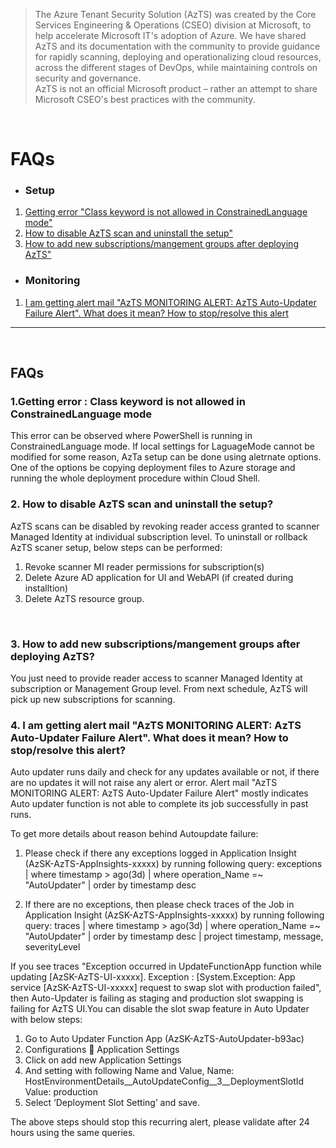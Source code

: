 > The Azure Tenant Security Solution (AzTS) was created by the Core Services Engineering & Operations (CSEO) division at Microsoft, to help accelerate Microsoft IT's adoption of Azure. We have shared AzTS and its documentation with the community to provide guidance for rapidly scanning, deploying and operationalizing cloud resources, across the different stages of DevOps, while maintaining controls on security and governance.
<br>AzTS is not an official Microsoft product – rather an attempt to share Microsoft CSEO's best practices with the community.

</br>

# FAQs

- ### Setup
 1. [Getting error "Class keyword is not allowed in ConstrainedLanguage mode"](../00a-Setup/Readme.md#should-i-run-powershell-ise-as-administrator-or-regular-user)
 2. [How to disable AzTS scan and uninstall the setup"](#how-to-disable-azts-scan-and-uninstall-the-setup? )
3. [How to add new subscriptions/mangement groups after deploying AzTS"](../00a-Setup/Readme.md#should-i-run-powershell-ise-as-administrator-or-regular-user)

- ### Monitoring
 1. [I am getting alert mail "AzTS MONITORING ALERT: AzTS Auto-Updater Failure Alert". What does it mean? How to stop/resolve this alert]()



--------------------------------------------------
</br>

## <b>FAQs </b>

 ### 1.<b>Getting error : Class keyword is not allowed in ConstrainedLanguage mode </b>
This error can be observed where PowerShell is running in ConstrainedLanguage mode. If local settings for LaguageMode cannot be modified for some reason, AzTa setup can be done using aletrnate options. One of the options be copying deployment files to Azure storage and running the whole deployment procedure within Cloud Shell. 

### 2. <b>How to disable AzTS scan and uninstall the setup? </b>
AzTS scans can be disabled by revoking reader access granted to scanner Managed Identity at individual subscription level.
To uninstall or rollback AzTS scaner setup, below steps can be performed:
  1. Revoke scanner MI reader permissions for subscription(s) 
  2. Delete Azure AD application for UI and WebAPI (if created during installtion)
  3. Delete AzTS resource group. 
</br>

### 3. <b>How to add new subscriptions/mangement groups after deploying AzTS? </b>
You just need to provide reader access to scanner Managed Identity at subscription or Management Group level. From next schedule, AzTS will pick up new subscriptions for scanning. 

### 4. <b>I am getting alert mail "AzTS MONITORING ALERT: AzTS Auto-Updater Failure Alert". What does it mean? How to stop/resolve this alert? 
</b>
Auto updater runs daily and check for any updates available or not, if there are no updates it will not raise any alert or error. Alert mail "AzTS MONITORING ALERT: AzTS Auto-Updater Failure Alert" mostly indicates Auto updater function is not able to complete its job successfully in past runs.

To get more details about reason behind Autoupdate failure:
1.	Please check  if there any exceptions logged in Application Insight (AzSK-AzTS-AppInsights-xxxxx) by running following query:
exceptions
| where timestamp > ago(3d)
| where operation_Name =~ "AutoUpdater"
| order by timestamp desc
 
2.	If there are no exceptions, then please check  traces of the Job in Application Insight (AzSK-AzTS-AppInsights-xxxxx) by running following query:
traces
| where timestamp > ago(3d)
| where operation_Name =~ "AutoUpdater"
| order by timestamp desc
| project timestamp, message, severityLevel

If you see traces "Exception occurred in UpdateFunctionApp function while updating [AzSK-AzTS-UI-xxxxx]. Exception : [System.Exception: App service [AzSK-AzTS-UI-xxxxx] request to swap slot with production failed", then Auto-Updater is failing as staging and production slot swapping is failing for AzTS UI.You can disable the slot swap feature in Auto Updater with below steps:
1. Go to Auto Updater Function App (AzSK-AzTS-AutoUpdater-b93ac)
2. Configurations  Application Settings 
3. Click on add new Application Settings 
4. And setting with following Name and Value,
Name: HostEnvironmentDetails__AutoUpdateConfig__3__DeploymentSlotId
Value: production
5. Select ‘Deployment Slot Setting’ and save.
 
 
The above steps should stop this recurring alert, please validate after 24 hours using the same queries.


